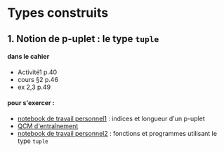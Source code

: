 # Types construits

## 1. Notion de p-uplet : le type `tuple`
#### dans le cahier
- Activité1 p.40
- cours §2 p.46
- ex 2,3 p.49
#### pour s'exercer :
* [notebook de travail personnel1](https://github.com/thfruchart/1nsi/blob/main/S3/tuple_TravailPerso1.ipynb) : indices et longueur d'un p-uplet
* [QCM d'entraînement](https://genumsi.inria.fr/qcm.php?h=b64984d23df65ec07e72acd39227cd50)
* [notebook de travail personnel2]((https://github.com/thfruchart/1nsi/blob/main/S3/tuple_TravailPerso2.ipynb)) : fonctions et programmes utilisant le type `tuple`
